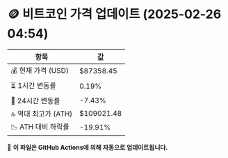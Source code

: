 # 🪙 비트코인 가격 업데이트 (2025-02-26 04:54)

| 항목                | 값 |
|--------------------|----------------|
| 💰 현재 가격 (USD) | $87358.45 |
| ⏳ 1시간 변동률    | 0.19% |
| 📆 24시간 변동률   | -7.43% |
| 🔝 역대 최고가 (ATH) | $109021.48 |
| 📉 ATH 대비 하락률 | -19.91% |

🔄 **이 파일은 GitHub Actions에 의해 자동으로 업데이트됩니다.**
